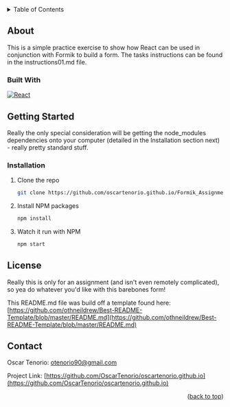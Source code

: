 <!-- TABLE OF CONTENTS -->
<details>
  <summary>Table of Contents</summary>
  <ol>
    <li>
      <a href="#about">About The Project</a>
      <ul>
        <li><a href="#built-with">Built With</a></li>
      </ul>
    </li>
    <li>
      <a href="#getting-started">Getting Started</a>
      <ul>
        <li><a href="#installation">Installation</a></li>
      </ul>
    </li>
    <li><a href="#license">License</a></li>
    <li><a href="#contact">Contact</a></li>
  </ol>
</details>



<!-- ABOUT THE PROJECT -->
## About

This is a simple practice exercise to show how React can be used in conjunction with Formik to build a form. The tasks instructions can be found in the instructions01.md file.


### Built With

<!-- [![Bootstrap][Bootstrap.com]][Bootstrap-url] -->
[![React][React.js]][React-url]



<!-- GETTING STARTED -->
## Getting Started

Really the only special consideration will be getting the node_modules dependencies onto your computer (detailed in the Installation section next) - really pretty standard stuff.


<!-- INSTALLATION -->
### Installation

1. Clone the repo
   ```sh
   git clone https://github.com/oscartenorio.github.io/Formik_Assignment/.git
   ```
2. Install NPM packages
   ```sh
   npm install
   ```
3. Watch it run with NPM
   ```sh
   npm start
   ```

<!-- LICENSE -->
## License

Really this is only for an assignment (and isn't even remotely complicated), so yea do whatever you'd like with this barebones form!

This README.md file was build off a template found here: [https://github.com/othneildrew/Best-README-Template/blob/master/README.md](https://github.com/othneildrew/Best-README-Template/blob/master/README.md)


<!-- CONTACT -->
## Contact

Oscar Tenorio: otenorio90@gmail.com

Project Link: [https://github.com/OscarTenorio/oscartenorio.github.io](https://github.com/OscarTenorio/oscartenorio.github.io)

<p align="right">(<a href="#readme-top">back to top</a>)</p>




<!-- https://www.markdownguide.org/basic-syntax/#reference-style-links -->
[React.js]: https://img.shields.io/badge/React-20232A?style=for-the-badge&logo=react&logoColor=61DAFB
[React-url]: https://reactjs.org/
